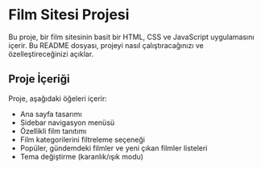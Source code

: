 # Film Sitesi Projesi

Bu proje, bir film sitesinin basit bir HTML, CSS ve JavaScript uygulamasını içerir. Bu README dosyası, projeyi nasıl çalıştıracağınızı ve özelleştireceğinizi açıklar.

## Proje İçeriği

Proje, aşağıdaki öğeleri içerir:

- Ana sayfa tasarımı
- Sidebar navigasyon menüsü
- Özellikli film tanıtımı
- Film kategorilerini filtreleme seçeneği
- Popüler, gündemdeki filmler ve yeni çıkan filmler listeleri
- Tema değiştirme (karanlık/ışık modu)
